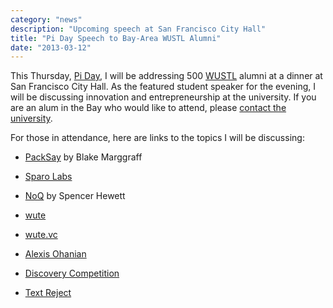 ```yaml
---
category: "news"
description: "Upcoming speech at San Francisco City Hall"
title: "Pi Day Speech to Bay-Area WUSTL Alumni"
date: "2013-03-12"
---
```


This Thursday, [Pi Day](http://en.wikipedia.org/wiki/Pi_Day), I will be addressing 500 [WUSTL](http://wustl.edu) alumni at a dinner at San Francisco City Hall. As the featured student speaker for the evening, I will be discussing innovation and entrepreneurship at the university. If you are an alum in the Bay who would like to attend, please [contact the university](http://alumni.wustl.edu/contactus/Pages/default.aspx).

For those in attendance, here are links to the topics I will be discussing:

* [PackSay](http://packsay.com) by Blake Marggraff

* [Sparo Labs](http://sparolabs.com)

* [NoQ](http://noq.io) by Spencer Hewett

* [wute](http://wute.org)

* [wute.vc](http://wute.vc)

* [Alexis Ohanian](http://alexisohanian.com/)

* [Discovery Competition](http://engineering.wustl.edu/disc-comp.aspx)

* [Text Reject](http://textreject.com)
